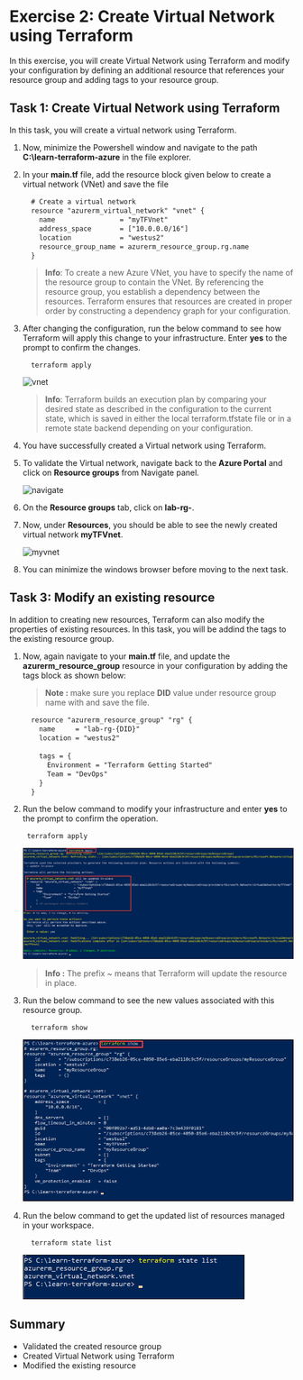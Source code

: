 # Exercise 2: Create Virtual Network using Terraform

In this exercise, you will create Virtual Network using Terraform and modify your configuration by defining an additional resource that references your resource group and adding tags to your resource group.


## Task 1: Create Virtual Network using Terraform

In this task, you will create a virtual network using Terraform.
   
1. Now, minimize the Powershell window and navigate to the path **C:\learn-terraform-azure** in the file explorer.

1. In your **main.tf** file, add the resource block given below to create a virtual network (VNet) and save the file

   ```
     # Create a virtual network
     resource "azurerm_virtual_network" "vnet" {
       name                = "myTFVnet"
       address_space       = ["10.0.0.0/16"]
       location            = "westus2"
       resource_group_name = azurerm_resource_group.rg.name
     }
    ```
    > **Info**: To create a new Azure VNet, you have to specify the name of the resource group to contain the VNet. By referencing the resource group, you establish a dependency between the resources. Terraform ensures that resources are created in proper order by constructing a dependency graph for your configuration.

1. After changing the configuration, run the below command to see how Terraform will apply this change to your infrastructure. Enter **yes** to the prompt to confirm the changes.

    ```
      terraform apply
    ```
    ![vnet](../Terraform/media/vnet.png)
  
    > **Info**: Terraform builds an execution plan by comparing your desired state as described in the configuration to the current state, which is saved in either the local terraform.tfstate file or in a remote state backend depending on your configuration.

1. You have successfully created a Virtual network using Terraform.

1. To validate the Virtual network, navigate back to the **Azure Portal** and click on **Resource groups** from Navigate panel.

    ![navigate](../Terraform/media/navigate.png)

1. On the **Resource groups** tab, click on **lab-rg-<inject key="DeploymentID" enableCopy="false"/>**.

1. Now, under **Resources**, you should be able to see the newly created virtual network **myTFVnet**.

    ![myvnet](../Terraform/media/vnet-new.png)
    
1. You can minimize the windows browser before moving to the next task.


## Task 3: Modify an existing resource

In addition to creating new resources, Terraform can also modify the properties of existing resources. In this task, you will be addind the tags to the existing resource group.

1. Now, again navigate to your **main.tf** file, and update the **azurerm_resource_group** resource in your configuration by adding the tags block as shown below:

   >**Note :** make sure you replace **DID** value under resource group name with **<inject key="DeploymentID" />** and save the file.

   ```
     resource "azurerm_resource_group" "rg" {
       name     = "lab-rg-{DID}"
       location = "westus2"

       tags = {
         Environment = "Terraform Getting Started"
         Team = "DevOps"
       }
     }
    ```
1. Run the below command to modify your infrastructure and enter **yes** to the prompt to confirm the operation.

   ```
    terraform apply
   ```
   ![vnet update](../Terraform/media/vnet%20update.png)
   
   > **Info :** The prefix ~ means that Terraform will update the resource in place.

1. Run the below command to see the new values associated with this resource group.

    ```
      terraform show
    ```
     ![vnet show](../Terraform/media/vnet%20show.png)
     
1. Run the below command to get the updated list of resources managed in your workspace.

   ```
     terraform state list
   ```
   ![vnet list](../Terraform/media/vnet%20list.png)
   

## Summary

- Validated the created resource group
- Created Virtual Network using Terraform
- Modified the existing resource
